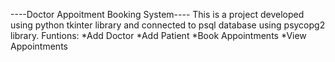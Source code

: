----Doctor Appoitment Booking System---- 
This is a project developed using python tkinter library and connected to psql database using psycopg2 library. 
Funtions:
  *Add Doctor
  *Add Patient
  *Book Appointments
  *View Appointments
